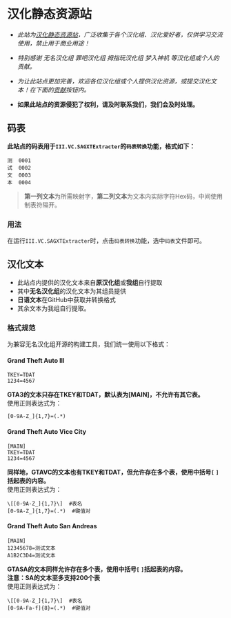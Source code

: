 # 汉化静态资源站
- *此站为[汉化静态资源站](http://tool.bmpchs.asia/)，广泛收集于各个汉化组、汉化爱好者，仅供学习交流使用，禁止用于商业用途！*  

- *特别感谢 无名汉化组 罪吧汉化组 拇指玩汉化组 梦入神机 等汉化组或个人的贡献。*  

- *为让此站点更加完善，欢迎各位汉化组或个人提供汉化资源，或提交汉化文本！在下面的[贡献](https://github.com/GTASA-ACCHS/CN.resource)按钮内。*  

- **如果此站点的资源侵犯了权利，请及时联系我们，我们会及时处理。**

## 码表
**此站点的码表用于`III.VC.SAGXTExtracter`的`码表转换`功能，格式如下：**  
```  
测  0001  
试  0002  
文  0003  
本  0004  
```  
> **第一列文本**为所需映射字，**第二列文本**为文本内实际字符Hex码，中间使用制表符隔开。  

### 用法
在运行`III.VC.SAGXTExtracter`时，点击`码表转换`功能，选中`码表`文件即可。  

## 汉化文本
- 此站点内提供的汉化文本来自**原汉化组**或**我组**自行提取  
- 其中**无名汉化组**的汉化文本为其组员提供  
- **日语文本**在GitHub中获取并转换格式  
- 其余文本为我组自行提取。

### 格式规范
为兼容无名汉化组开源的构建工具，我们统一使用以下格式：  

#### Grand Theft Auto III  
```
TKEY=TDAT  
1234=4567
```

**GTA3的文本只存在TKEY和TDAT，默认表为[MAIN]，不允许有其它表。**  
使用正则表达式为：  

```
[0-9A-Z_]{1,7}=(.*)
```

#### Grand Theft Auto Vice City  
```
[MAIN]  
TKEY=TDAT  
1234=4567
```
**同样地，GTAVC的文本也有TKEY和TDAT，但允许存在多个表，使用中括号`[` `]`括起表的内容。**  
使用正则表达式为：  

```
\[[0-9A-Z_]{1,7}\]  #表名  
[0-9A-Z_]{1,7}=(.*)  #键值对  
```

#### Grand Theft Auto San Andreas  
```
[MAIN]  
12345678=测试文本
A1B2C3D4=测试文本
```
**GTASA的文本同样允许存在多个表，使用中括号`[` `]`括起表的内容。**  
**注意：SA的文本至多支持200个表**  
使用正则表达式为：  

```
\[[0-9A-Z_]{1,7}\]  #表名  
[0-9A-Fa-f]{8}=(.*)  #键值对  
```